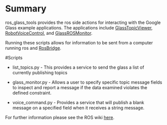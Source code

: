 # Summary
ros_glass_tools provides the ros side actions for interacting with the Google
Glass example applications.  The applications include [GlassTopicViewer](https://github.com/aktaylor08/GlassTopicViewer), [RobotVoiceControl](https://github.com/aktaylor08/RobotVoiceControl), and [GlassROSMonitor](https://github.com/aktaylor08/GlassRosMonitor).

Running these scripts allows for information to be sent from
a computer running ros and [RosBridge](http://www.rosbridge.org/).

#Scripts

* list_topics.py - This provides a service to send the glass a list of currently publishing topics

* glass_monitor.py - Allows a user to specify specific topic message fields to inspect and report
a message if the data examined violates the defined constraint.  

* voice_command.py - Provides a service that will publish a blank message on a specified field when 
it receives a string message.  

For further information please see the ROS wiki [here](ros.org).
